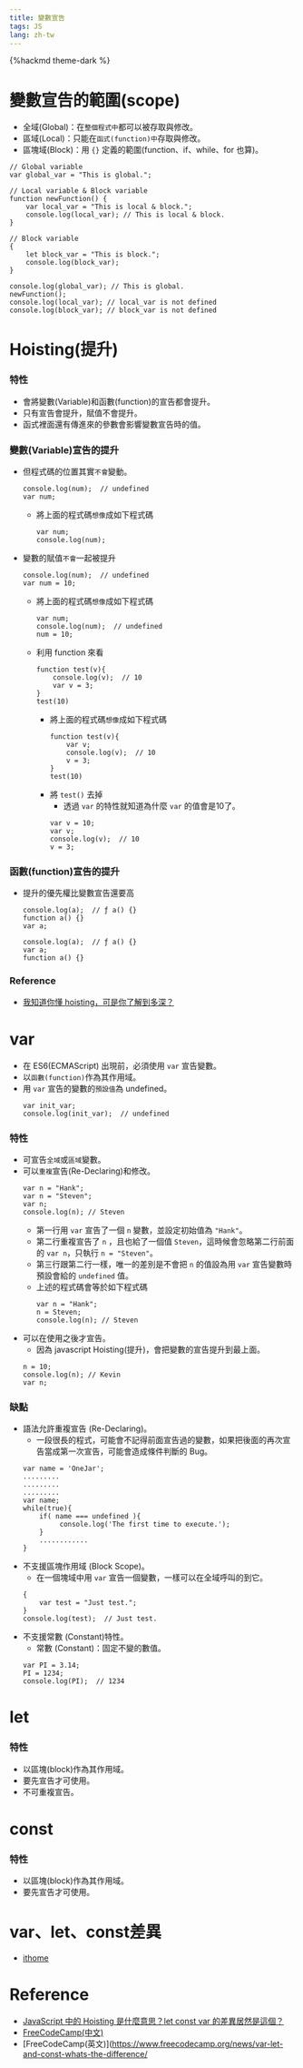 ```yaml
---
title: 變數宣告
tags: JS
lang: zh-tw
---
```


{%hackmd theme-dark %}

# 變數宣告的範圍(scope)
- 全域(Global)：在`整個程式中`都可以被存取與修改。
- 區域(Local)：只能在`函式(function)中`存取與修改。
- 區塊域(Block)：用 `{}` 定義的範圍(function、if、while、for 也算)。
```javascript=
// Global variable
var global_var = "This is global.";

// Local variable & Block variable
function newFunction() {
    var local_var = "This is local & block.";
    console.log(local_var); // This is local & block.
}

// Block variable
{
    let block_var = "This is block.";
    console.log(block_var);
}

console.log(global_var); // This is global.
newFunction();
console.log(local_var); // local_var is not defined
console.log(block_var); // block_var is not defined
```

# Hoisting(提升)
### 特性
- 會將變數(Variable)和函數(function)的宣告都會提升。
- 只有宣告會提升，賦值不會提升。
- 函式裡面還有傳進來的參數會影響變數宣告時的值。

### 變數(Variable)宣告的提升
- 但程式碼的位置其實`不會`變動。
    ```javascript=
    console.log(num);  // undefined
    var num;
    ```
    - 將上面的程式碼`想像`成如下程式碼
        ```javascript=
        var num;
        console.log(num);
        ```
- 變數的賦值`不會`一起被提升
    ```javascript=
    console.log(num);  // undefined
    var num = 10;
    ```
    - 將上面的程式碼`想像`成如下程式碼
        ```javascript=
        var num;
    	console.log(num);  // undefined
    	num = 10;
    	```
    - 利用 function 來看
        ```javascript=
        function test(v){
	        console.log(v);  // 10
		    var v = 3;
		}
		test(10)
        ```
        - 將上面的程式碼`想像`成如下程式碼
            ```javascript=
            function test(v){
				var v;
				console.log(v);  // 10
				v = 3;
			}
			test(10)
            ```
        - 將 `test()` 去掉
            - 透過 `var` 的特性就知道為什麼 `var` 的值會是10了。
            ```javascript=
            var v = 10;
			var v;
			console.log(v);  // 10
			v = 3;
            ```

### 函數(function)宣告的提升
- 提升的優先權比變數宣告還要高
    ```javascript=
    console.log(a);  // ƒ a() {}
    function a() {}
    var a;
    ```
    ```javascript=
    console.log(a);  // ƒ a() {}
    var a;
    function a() {}
    ```

### Reference
- [我知道你懂 hoisting，可是你了解到多深？](https://blog.techbridge.cc/2018/11/10/javascript-hoisting/)

# var
- 在 ES6(ECMAScript) 出現前，必須使用 `var` 宣告變數。
- 以`函數(function)`作為其作用域。
- 用 `var` 宣告的變數的`預設值`為 undefined。
    ```javascript=
    var init_var;
    console.log(init_var);  // undefined
    ```

### 特性
- 可宣告`全域`或`區域`變數。
- 可以`重複`宣告(Re-Declaring)和修改。
    ```javascript=
    var n = "Hank";
	var n = "Steven";
	var n;
	console.log(n); // Steven
    ```
    - 第一行用 `var` 宣告了一個 `n` 變數，並設定初始值為 `"Hank"`。
    - 第二行重複宣告了 `n` ，且也給了一個值 `Steven`，這時候會忽略第二行前面的 `var n`，只執行 `n = "Steven"`。
    - 第三行跟第二行一樣，唯一的差別是不會把 `n` 的值設為用 `var` 宣告變數時預設會給的 `undefined` 值。
    - 上述的程式碼會等於如下程式碼
        ```javascript=
        var n = "Hank";
        n = Steven;
        console.log(n); // Steven
        ```
- 可以在使用之後才宣告。
    - 因為 javascript Hoisting(提升)，會把變數的宣告提升到最上面。
    ```javascript=
    n = 10;
	console.log(n); // Kevin
	var n;
    ```

### 缺點
- 語法允許重複宣告 (Re-Declaring)。
    - 一段很長的程式，可能會不記得前面宣告過的變數，如果把後面的再次宣告當成第一次宣告，可能會造成條件判斷的 Bug。
    ```javascript=
    var name = 'OneJar';
	.........
	.........
	.........
	var name;
	while(true){
	    if( name === undefined ){
		     console.log('The first time to execute.');
		}
		............
	}
    ```
- 不支援區塊作用域 (Block Scope)。
    - 在一個塊域中用 `var` 宣告一個變數，一樣可以在全域呼叫的到它。
    ```javascript=
    {
        var test = "Just test.";
    }
    console.log(test);  // Just test.
    ```
- 不支援常數 (Constant)特性。
    - 常數 (Constant)：固定不變的數值。
    ```javascript=
    var PI = 3.14;
    PI = 1234;
    console.log(PI);  // 1234
    ```

# let
### 特性
- 以區塊(block)作為其作用域。
- 要先宣告才可使用。
- 不可重複宣告。

# const
### 特性
- 以區塊(block)作為其作用域。
- 要先宣告才可使用。

# var、let、const差異
- [ithome](https://ithelp.ithome.com.tw/m/articles/10209121)

# Reference
- [JavaScript 中的 Hoisting 是什麼意思？let const var 的差異居然是這個？](https://shubo.io/javascript-hoisting/)
- [FreeCodeCamp(中文)](https://chinese.freecodecamp.org/news/javascript-var-let-and-const/)
- [FreeCodeCamp(英文)](https://www.freecodecamp.org/news/var-let-and-const-whats-the-difference/